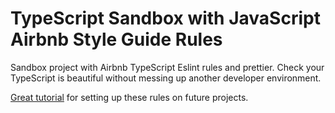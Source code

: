 # TypeScript Sandbox with JavaScript Airbnb Style Guide Rules

Sandbox project with Airbnb TypeScript Eslint rules and prettier. Check your TypeScript is beautiful without messing up another developer environment.

[Great tutorial](https://dev.to/saurabhggc/add-eslint-prettier-and-airbnb-to-your-project-3mo8) for setting up these rules on future projects.
